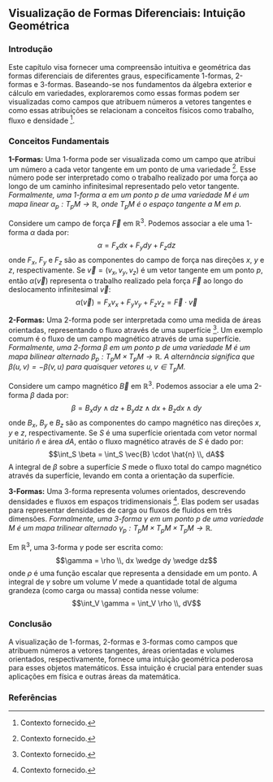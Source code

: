 ## Visualização de Formas Diferenciais: Intuição Geométrica

### Introdução
Este capítulo visa fornecer uma compreensão intuitiva e geométrica das formas diferenciais de diferentes graus, especificamente 1-formas, 2-formas e 3-formas. Baseando-se nos fundamentos da álgebra exterior e cálculo em variedades, exploraremos como essas formas podem ser visualizadas como campos que atribuem números a vetores tangentes e como essas atribuições se relacionam a conceitos físicos como trabalho, fluxo e densidade [^1].

### Conceitos Fundamentais

**1-Formas:**
Uma 1-forma pode ser visualizada como um campo que atribui um número a cada vetor tangente em um ponto de uma variedade [^1]. Esse número pode ser interpretado como o trabalho realizado por uma força ao longo de um caminho infinitesimal representado pelo vetor tangente.
*Formalmente, uma 1-forma $\alpha$ em um ponto $p$ de uma variedade $M$ é um mapa linear $\alpha_p: T_pM \rightarrow \mathbb{R}$, onde $T_pM$ é o espaço tangente a $M$ em $p$.*

Considere um campo de força $\vec{F}$ em $\mathbb{R}^3$. Podemos associar a ele uma 1-forma $\alpha$ dada por:
$$\alpha = F_x dx + F_y dy + F_z dz$$
onde $F_x$, $F_y$ e $F_z$ são as componentes do campo de força nas direções $x$, $y$ e $z$, respectivamente. Se $\vec{v} = (v_x, v_y, v_z)$ é um vetor tangente em um ponto $p$, então $\alpha(\vec{v})$ representa o trabalho realizado pela força $\vec{F}$ ao longo do deslocamento infinitesimal $\vec{v}$:
$$\alpha(\vec{v}) = F_x v_x + F_y v_y + F_z v_z = \vec{F} \cdot \vec{v}$$

**2-Formas:**
Uma 2-forma pode ser interpretada como uma medida de áreas orientadas, representando o fluxo através de uma superfície [^1]. Um exemplo comum é o fluxo de um campo magnético através de uma superfície.
*Formalmente, uma 2-forma $\beta$ em um ponto $p$ de uma variedade $M$ é um mapa bilinear alternado $\beta_p: T_pM \times T_pM \rightarrow \mathbb{R}$. A alternância significa que $\beta(u, v) = -\beta(v, u)$ para quaisquer vetores $u, v \in T_pM$.*

Considere um campo magnético $\vec{B}$ em $\mathbb{R}^3$. Podemos associar a ele uma 2-forma $\beta$ dada por:
$$\beta = B_x dy \wedge dz + B_y dz \wedge dx + B_z dx \wedge dy$$
onde $B_x$, $B_y$ e $B_z$ são as componentes do campo magnético nas direções $x$, $y$ e $z$, respectivamente. Se $S$ é uma superfície orientada com vetor normal unitário $\hat{n}$ e área $dA$, então o fluxo magnético através de $S$ é dado por:
$$\int_S \beta = \int_S \vec{B} \cdot \hat{n} \\, dA$$
A integral de $\beta$ sobre a superfície $S$ mede o fluxo total do campo magnético através da superfície, levando em conta a orientação da superfície.

**3-Formas:**
Uma 3-forma representa volumes orientados, descrevendo densidades e fluxos em espaços tridimensionais [^1]. Elas podem ser usadas para representar densidades de carga ou fluxos de fluidos em três dimensões.
*Formalmente, uma 3-forma $\gamma$ em um ponto $p$ de uma variedade $M$ é um mapa trilinear alternado $\gamma_p: T_pM \times T_pM \times T_pM \rightarrow \mathbb{R}$.*

Em $\mathbb{R}^3$, uma 3-forma $\gamma$ pode ser escrita como:
$$\gamma = \rho \\, dx \wedge dy \wedge dz$$
onde $\rho$ é uma função escalar que representa a densidade em um ponto. A integral de $\gamma$ sobre um volume $V$ mede a quantidade total de alguma grandeza (como carga ou massa) contida nesse volume:
$$\int_V \gamma = \int_V \rho \\, dV$$

### Conclusão
A visualização de 1-formas, 2-formas e 3-formas como campos que atribuem números a vetores tangentes, áreas orientadas e volumes orientados, respectivamente, fornece uma intuição geométrica poderosa para esses objetos matemáticos. Essa intuição é crucial para entender suas aplicações em física e outras áreas da matemática.

### Referências
[^1]: Contexto fornecido.
<!-- END -->
